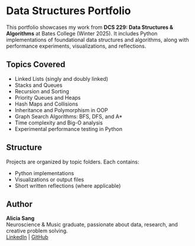 # Data Structures Portfolio

This portfolio showcases my work from **DCS 229: Data Structures & Algorithms** at Bates College (Winter 2025). It includes Python implementations of foundational data structures and algorithms, along with performance experiments, visualizations, and reflections.

## Topics Covered

- Linked Lists (singly and doubly linked)
- Stacks and Queues
- Recursion and Sorting
- Priority Queues and Heaps
- Hash Maps and Collisions
- Inheritance and Polymorphism in OOP
- Graph Search Algorithms: BFS, DFS, and A*
- Time complexity and Big-O analysis
- Experimental performance testing in Python

## Structure

Projects are organized by topic folders. Each contains:
- Python implementations
- Visualizations or output files
- Short written reflections (where applicable)

## Author

**Alicia Sang**  
Neuroscience & Music graduate, passionate about data, research, and creative problem solving.  
[LinkedIn](https://www.linkedin.com/in/aliciasang) | [GitHub](https://github.com/aliciasang)
